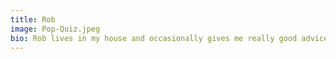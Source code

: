 ```yaml
---
title: Rob
image: Pop-Quiz.jpeg
bio: Rob lives in my house and occasionally gives me really good advice.
---
```

